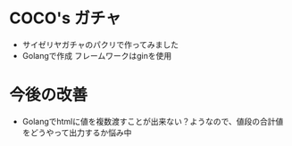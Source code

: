 # COCO's ガチャ
- サイゼリヤガチャのパクリで作ってみました
- Golangで作成 フレームワークはginを使用

# 今後の改善
- Golangでhtmlに値を複数渡すことが出来ない？ようなので、値段の合計値をどうやって出力するか悩み中